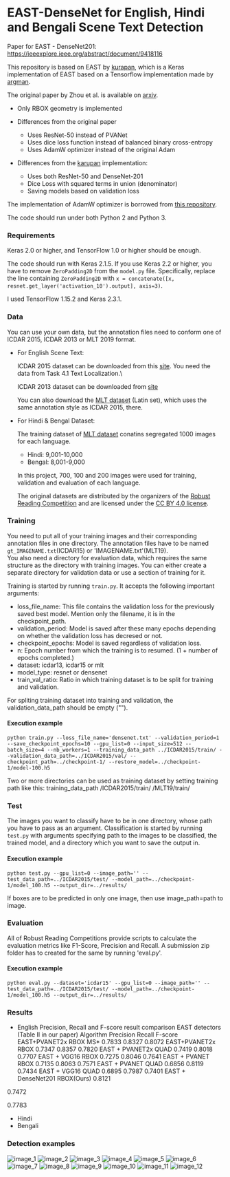 
# EAST-DenseNet for English, Hindi and Bengali Scene Text Detection

Paper for EAST - DenseNet201: https://ieeexplore.ieee.org/abstract/document/9418116

This repository is based on EAST by [kurapan](https://github.com/kurapan/EAST), which is a Keras implementation of EAST based on a Tensorflow implementation made by [argman](https://github.com/argman/EAST).

The original paper by Zhou et al. is available on [arxiv](https://arxiv.org/abs/1704.03155).

+ Only RBOX geometry is implemented
+ Differences from the original paper
    + Uses ResNet-50 instead of PVANet
    + Uses dice loss function instead of balanced binary cross-entropy
    + Uses AdamW optimizer instead of the original Adam

+ Differences from the [karupan](https://github.com/kurapan/EAST) implementation:
    + Uses both ResNet-50 and DenseNet-201
    + Dice Loss with squared terms in union (denominator)
    + Saving models based on validation loss

The implementation of AdamW optimizer is borrowed from [this repository](https://github.com/shaoanlu/AdamW-and-SGDW).

The code should run under both Python 2 and Python 3.

### Requirements

Keras 2.0 or higher, and TensorFlow 1.0 or higher should be enough.

The code should run with Keras 2.1.5. If you use Keras 2.2 or higher, you have to remove `ZeroPadding2D` from the `model.py` file. Specifically, replace the line containing `ZeroPadding2D` with `x = concatenate([x, resnet.get_layer('activation_10').output], axis=3)`.

I used TensorFlow 1.15.2 and Keras 2.3.1.

### Data

You can use your own data, but the annotation files need to conform one of ICDAR 2015, ICDAR 2013 or MLT 2019 format.

+ For English Scene Text:

  ICDAR 2015 dataset can be downloaded from this [site](http://rrc.cvc.uab.es/?ch=4&com=introduction). You need the data from Task 4.1 Text Localization.\
  
  ICDAR 2013 dataset can be downloaded from [site](https://rrc.cvc.uab.es/?ch=2)

  You can also download the [MLT dataset](https://rrc.cvc.uab.es/?ch=15) (Latin set), which uses the  same annotation style as ICDAR 2015, there.

+ For Hindi & Bengal Dataset:
  
  The training dataset of [MLT dataset](https://rrc.cvc.uab.es/?ch=15) conatins segregated 1000 images for each language. 
   + Hindi: 9,001-10,000
   + Bengal: 8,001-9,000
  
  In this project, 700, 100 and 200 images were used for training, validation and evaluation of each language.
  
  The original datasets are distributed by the organizers of the [Robust Reading Competition](http://rrc.cvc.uab.es/) and are licensed under the [CC BY 4.0 license](https://creativecommons.org/licenses/by/4.0/).

### Training

You need to put all of your training images and their corresponding annotation files in one directory. The annotation files have to be named `gt_IMAGENAME.txt`(ICDAR15) or 'IMAGENAME.txt'(MLT19).\
You also need a directory for evaluation data, which requires the same structure as the directory with training images.
You can either create a separate directory for validation data or use a section of training for it. 

Training is started by running `train.py`. It accepts the following important arguments:
 + loss_file_name: This file contains the validation loss for the previously saved best model. Mention only the filename, it is in the checkpoint_path. 
 + validation_period: Model is saved after these many epochs depending on whether the validation loss has decresed or not. 
 + checkpoint_epochs: Model is saved regardless of validation loss. 
 + n: Epoch number from which the training is to resumed. (1 + number of epochs completed.) 
 + dataset: icdar13, icdar15 or mlt 
 + model_type: resnet or densenet
 + train_val_ratio: Ratio in which training dataset is to be split for training and validation. 
 
 For spliting training dataset into training and validation, the validation_data_path should be empty (""). 

#### Execution example
```
python train.py --loss_file_name='densenet.txt' --validation_period=1 --save_checkpoint_epochs=10 --gpu_list=0 --input_size=512 --batch_size=4 --nb_workers=1 --training_data_path ../ICDAR2015/train/ --validation_data_path=../ICDAR2015/val/ --checkpoint_path=../checkpoint-1/ --restore_model=../checkpoint-1/model-100.h5

```
Two or more directories can be used as training dataset by setting training path like this:
training_data_path /ICDAR2015/train/ /MLT19/train/

### Test

The images you want to classify have to be in one directory, whose path you have to pass as an argument. Classification is started by running `test.py` with arguments specifying path to the images to be classified, the trained model, and a directory which you want to save the output in.

#### Execution example
```
python test.py --gpu_list=0 --image_path='' --test_data_path=../ICDAR2015/test/ --model_path=../checkpoint-1/model_100.h5 --output_dir=../results/

```
If boxes are to be predicted in only one image, then use image_path=path to image. 

### Evaluation
All of Robust Reading Competitions provide scripts to calculate the evaluation metrics like F1-Score, Precision and Recall. 
A submission zip folder has to created for the same by running 'eval.py'.

#### Execution example
```
python eval.py --dataset='icdar15' --gpu_list=0 --image_path='' --test_data_path=../ICDAR2015/test/ --model_path=../checkpoint-1/model_100.h5 --output_dir=../results/

```
### Results
 + English
 Precision, Recall and F-score result comparison EAST detectors (Table II in our paper)
Algorithm
Precision
Recall
F-score
EAST+PVANET2x RBOX MS*
0.7833
0.8327
0.8072
EAST+PVANET2x RBOX
0.7347
0.8357
0.7820
EAST + PVANET2x QUAD 
0.7419
0.8018
0.7707
EAST + VGG16 RBOX
0.7275
0.8046
0.7641
EAST + PVANET RBOX
0.7135
0.8063
0.7571
EAST + PVANET QUAD
0.6856
0.8119
0.7434
EAST + VGG16 QUAD
0.6895
0.7987
0.7401
EAST + DenseNet201 RBOX(Ours)
0.8121


0.7472


0.7783




 + Hindi
 + Bengali

### Detection examples
![image_1](examples/eng1.PNG)
![image_2](examples/eng2.PNG)
![image_3](examples/eng3.PNG)
![image_4](examples/eng4.PNG)
![image_5](examples/tr_img_09808.jpg)
![image_6](examples/tr_img_09811.jpg)
![image_7](examples/tr_img_09814.jpg)
![image_8](examples/tr_img_09821.jpg)
![image_9](examples/tr_img_08801.jpg)
![image_10](examples/tr_img_08802.jpg)
![image_11](examples/tr_img_08806.jpg)
![image_12](examples/tr_img_08814.jpg)
